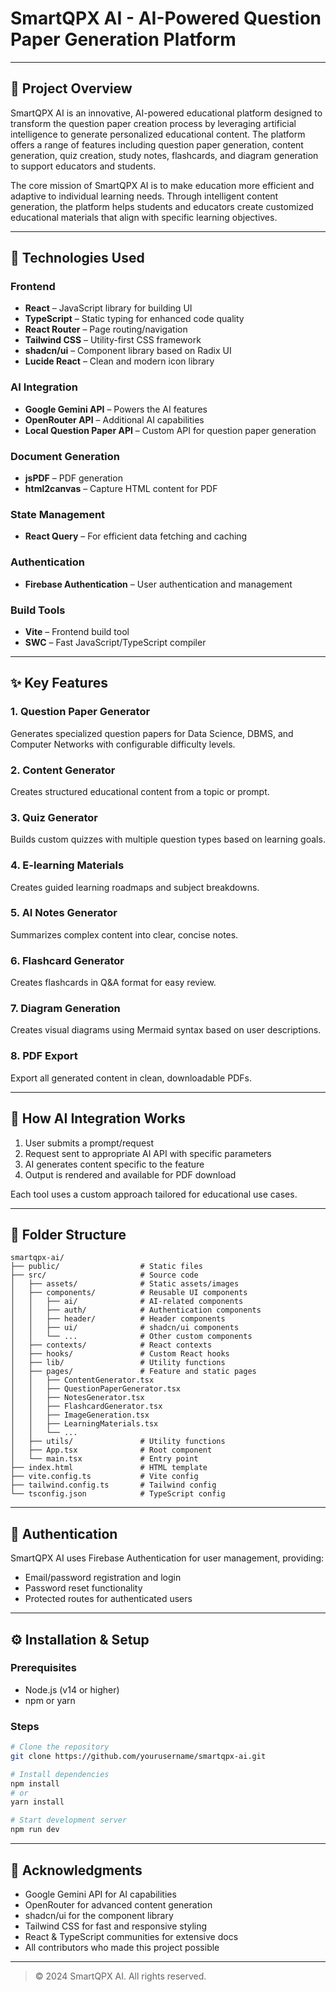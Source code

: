 
# SmartQPX AI - AI-Powered Question Paper Generation Platform
---

## 📘 Project Overview

SmartQPX AI is an innovative, AI-powered educational platform designed to transform the question paper creation process by leveraging artificial intelligence to generate personalized educational content. The platform offers a range of features including question paper generation, content generation, quiz creation, study notes, flashcards, and diagram generation to support educators and students.

The core mission of SmartQPX AI is to make education more efficient and adaptive to individual learning needs. Through intelligent content generation, the platform helps students and educators create customized educational materials that align with specific learning objectives.

---

## 🧠 Technologies Used

### Frontend
- **React** – JavaScript library for building UI
- **TypeScript** – Static typing for enhanced code quality
- **React Router** – Page routing/navigation
- **Tailwind CSS** – Utility-first CSS framework
- **shadcn/ui** – Component library based on Radix UI
- **Lucide React** – Clean and modern icon library

### AI Integration
- **Google Gemini API** – Powers the AI features
- **OpenRouter API** – Additional AI capabilities
- **Local Question Paper API** – Custom API for question paper generation

### Document Generation
- **jsPDF** – PDF generation
- **html2canvas** – Capture HTML content for PDF

### State Management
- **React Query** – For efficient data fetching and caching

### Authentication
- **Firebase Authentication** – User authentication and management

### Build Tools
- **Vite** – Frontend build tool
- **SWC** – Fast JavaScript/TypeScript compiler

---

## ✨ Key Features

### 1. Question Paper Generator
Generates specialized question papers for Data Science, DBMS, and Computer Networks with configurable difficulty levels.

### 2. Content Generator
Creates structured educational content from a topic or prompt.

### 3. Quiz Generator
Builds custom quizzes with multiple question types based on learning goals.

### 4. E-learning Materials
Creates guided learning roadmaps and subject breakdowns.

### 5. AI Notes Generator
Summarizes complex content into clear, concise notes.

### 6. Flashcard Generator
Creates flashcards in Q&A format for easy review.

### 7. Diagram Generation
Creates visual diagrams using Mermaid syntax based on user descriptions.

### 8. PDF Export
Export all generated content in clean, downloadable PDFs.

---

## 🤖 How AI Integration Works

1. User submits a prompt/request
2. Request sent to appropriate AI API with specific parameters
3. AI generates content specific to the feature
4. Output is rendered and available for PDF download

Each tool uses a custom approach tailored for educational use cases.

---

## 📁 Folder Structure
```
smartqpx-ai/
├── public/                  # Static files
├── src/                     # Source code
│   ├── assets/              # Static assets/images
│   ├── components/          # Reusable UI components
│   │   ├── ai/              # AI-related components
│   │   ├── auth/            # Authentication components
│   │   ├── header/          # Header components
│   │   ├── ui/              # shadcn/ui components
│   │   └── ...              # Other custom components
│   ├── contexts/            # React contexts
│   ├── hooks/               # Custom React hooks
│   ├── lib/                 # Utility functions
│   ├── pages/               # Feature and static pages
│   │   ├── ContentGenerator.tsx
│   │   ├── QuestionPaperGenerator.tsx
│   │   ├── NotesGenerator.tsx
│   │   ├── FlashcardGenerator.tsx
│   │   ├── ImageGeneration.tsx
│   │   ├── LearningMaterials.tsx
│   │   └── ...
│   ├── utils/               # Utility functions
│   ├── App.tsx              # Root component
│   └── main.tsx             # Entry point
├── index.html               # HTML template
├── vite.config.ts           # Vite config
├── tailwind.config.ts       # Tailwind config
└── tsconfig.json            # TypeScript config
```

---

## 🔐 Authentication

SmartQPX AI uses Firebase Authentication for user management, providing:
- Email/password registration and login
- Password reset functionality
- Protected routes for authenticated users

---

## ⚙️ Installation & Setup

### Prerequisites
- Node.js (v14 or higher)
- npm or yarn

### Steps
```bash
# Clone the repository
git clone https://github.com/yourusername/smartqpx-ai.git

# Install dependencies
npm install
# or
yarn install

# Start development server
npm run dev
```

---

## 🙏 Acknowledgments
- Google Gemini API for AI capabilities
- OpenRouter for advanced content generation
- shadcn/ui for the component library
- Tailwind CSS for fast and responsive styling
- React & TypeScript communities for extensive docs
- All contributors who made this project possible

---

> © 2024 SmartQPX AI. All rights reserved.
